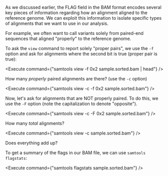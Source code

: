<script>
// Shortcut: samtools view -b sample.sam -o sample.bam; samtools sort sample.bam -o sample.sorted.bam; samtools index sample.sorted.bam; 

import Execute from "$components/Execute.svelte";
</script>

As we discussed earlier, the FLAG field in the BAM format encodes several key
pieces of information regarding how an alignment aligned to the reference genome.
We can exploit this information to isolate specific types of alignments that we
want to use in our analysis.

For example, we often want to call variants solely from paired-end sequences
that aligned "properly" to the reference genome.

To ask the `view` command to report solely "proper pairs", we use the `-f` option
and ask for alignments where the second bit is true (proper pair is true):

<Execute command={"samtools view -f 0x2 sample.sorted.bam | head"} />

How many _properly_ paired alignments are there? (use the `-c` option)

<Execute command={"samtools view -c -f 0x2 sample.sorted.bam"} />

Now, let's ask for alignments that are NOT properly paired. To do this, we use the `-F` option (note the capitalization to denote "opposite").

<Execute command={"samtools view -c -F 0x2 sample.sorted.bam"} />

How many _total_ alignments?

<Execute command={"samtools view -c sample.sorted.bam"} />

Does everything add up?

To get a summary of the flags in our BAM file, we can use `samtools flagstats`:

<Execute command={"samtools flagstats sample.sorted.bam"} />
